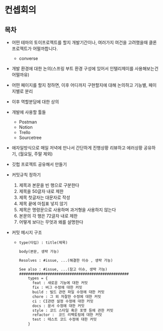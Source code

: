 # 컨셉회의

## 목차

- 어떤 테마의 토이프로젝트를 할지 개발기간이나, 여러가지 여건을 고려했을때 클론프로젝트가 어떨까합니다.

  - converse
  
- 개발 환경에 대한 논의(스프링 부트 환경 구성에 있어서 인텔리제이를 사용해보는건 어떨까유)

- 어떤 페이지를 할지 정하면, 이후 어디까지 구현할지에 대해 논의하고 기능별, 페이지별로 분리

- 이후 역할분담에 대한 상의

- 개발에 사용할 툴들

  - Postman
  - Notion
  - Trello
  - Sourcetree

- 애자일방식으로 매일 저녁에 만나서 간단하게 진행상황 리뷰하고 에러상황 공유하기, (월요일, 주말 제외)

- 깃헙 프로젝트 공유해서 만들기

- 커밋규칙 정하기

  1. 제목과 본문을 빈 행으로 구분한다
  2. 제목을 50글자 내로 제한
  3. 제목 첫글자는 대문자로 작성
  4. 제목 끝에 마침표 넣지 않기
  5. 제목은 명령문으로 사용하며 과거형을 사용하지 않는다
  6. 본문의 각 행은 72글자 내로 제한
  7. 어떻게 보다는 무엇과 왜를 설명한다

- 커밋 메시지 구조

  - ```tex
    type(타입) : title(제목)
    
    body(본문, 생략 가능)
    
    Resolves : #issue, ...(해결한 이슈 , 생략 가능)
    
    See also : #issue, ...(참고 이슈, 생략 가능)
    ##################################################
        types = {
          feat : 새로운 기능에 대한 커밋
          fix : 버그 수정에 대한 커밋
          build : 빌드 관련 파일 수정에 대한 커밋
          chore : 그 외 자잘한 수정에 대한 커밋
          ci : CI관련 설정 수정에 대한 커밋
          docs : 문서 수정에 대한 커밋
          style : 코드 스타일 혹은 포맷 등에 관한 커밋
          refactor :  코드 리팩토링에 대한 커밋
          test : 테스트 코드 수정에 대한 커밋
        }
    ```

